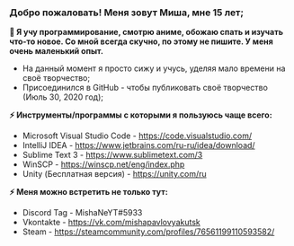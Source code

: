 ### Добро пожаловать! Меня зовут Миша, мне 15 лет;

**🤔 Я учу программирование, смотрю аниме, обожаю спать и изучать что-то новое. Со мной всегда скучно, по этому не пишите. У меня очень маленький опыт.**

- На данный момент я просто сижу и учусь, уделяя мало времени на своё творчество;
- Присоединился в GitHub - чтобы публиковать своё творчество (Июль 30, 2020 год);

**⚡ Инструменты/программы с которыми я пользуюсь чаще всего:**
- Microsoft Visual Studio Code - https://code.visualstudio.com/
- IntelliJ IDEA - https://www.jetbrains.com/ru-ru/idea/download/
- Sublime Text 3 - https://www.sublimetext.com/3
- WinSCP - https://winscp.net/eng/index.php
- Unity (Бесплатная версия) - https://unity.com/ru

**⚡ Меня можно встретить не только тут:**
- Discord Tag - MishaNeYT#5933
- Vkontakte - https://vk.com/mishapavlovyakutsk
- Steam - https://steamcommunity.com/profiles/76561199110593582/
